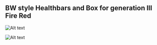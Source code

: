 ## BW style Healthbars and Box for generation III Fire Red

![Alt text](http://i.imgur.com/hYTq8Ow.png "Doubles")

![Alt text](http://i.imgur.com/IXVrm9l.png "Doubles")
